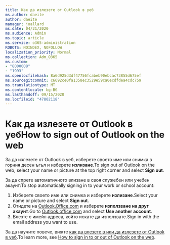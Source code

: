 ```yaml
---
title: Как да излезете от Outlook в уеб
ms.author: daeite
author: daeite
manager: joallard
ms.date: 04/21/2020
ms.audience: Admin
ms.topic: article
ms.service: o365-administration
ROBOTS: NOINDEX, NOFOLLOW
localization_priority: Normal
ms.collection: Adm_O365
ms.custom:
- "8000008"
- "1993"
ms.openlocfilehash: 8a6d925d3df47756fcabeb90ebcac73855d675ef
ms.sourcegitcommit: c6692ce0fa1358ec3529e59ca0ecdfdea4cdc759
ms.translationtype: MT
ms.contentlocale: bg-BG
ms.lasthandoff: 09/15/2020
ms.locfileid: "47802118"
---
```

# <a name="how-to-sign-out-of-outlook-on-the-web"></a><span data-ttu-id="d6fb7-102">Как да излезете от Outlook в уеб</span><span class="sxs-lookup"><span data-stu-id="d6fb7-102">How to sign out of Outlook on the web</span></span>

<span data-ttu-id="d6fb7-103">За да излезете от Outlook в уеб, изберете своето име или снимка в горния десен ъгъл и изберете **излизане**.</span><span class="sxs-lookup"><span data-stu-id="d6fb7-103">To sign out of Outlook on the web, select your name or picture at the top right corner and select **Sign out**.</span></span>

<span data-ttu-id="d6fb7-104">За да спрете автоматичното влизане в своя служебен или учебен акаунт:</span><span class="sxs-lookup"><span data-stu-id="d6fb7-104">To stop automatically signing in to your work or school account:</span></span>

1. <span data-ttu-id="d6fb7-105">Изберете своето име или снимка и изберете **излизане**.</span><span class="sxs-lookup"><span data-stu-id="d6fb7-105">Select your name or picture and select **Sign out**.</span></span>
1. <span data-ttu-id="d6fb7-106">Отидете на [Outlook.Office.com](https://outlook.office.com/) и изберете **използване на друг акаунт**.</span><span class="sxs-lookup"><span data-stu-id="d6fb7-106">Go to [Outlook.office.com](https://outlook.office.com/) and select **Use another account**.</span></span>
1. <span data-ttu-id="d6fb7-107">Влезте с имейл адреса, който искате да използвате.</span><span class="sxs-lookup"><span data-stu-id="d6fb7-107">Sign in with the email address you want to use.</span></span>

<span data-ttu-id="d6fb7-108">За да научите повече, вижте [как да влезете в или да излезете от Outlook в уеб](https://support.office.com/article/763fab4d-0138-4814-b450-37fc286bcb79).</span><span class="sxs-lookup"><span data-stu-id="d6fb7-108">To learn more, see [How to sign in to or out of Outlook on the web](https://support.office.com/article/763fab4d-0138-4814-b450-37fc286bcb79).</span></span>